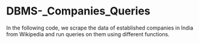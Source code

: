 # DBMS-_Companies_Queries
In the following code, we scrape the data of established companies in India from Wikipedia and run queries on them using different functions.
